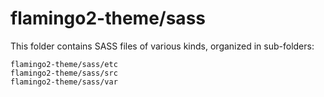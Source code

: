 # flamingo2-theme/sass

This folder contains SASS files of various kinds, organized in sub-folders:

    flamingo2-theme/sass/etc
    flamingo2-theme/sass/src
    flamingo2-theme/sass/var
